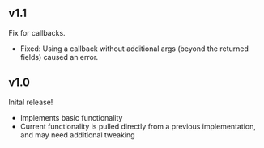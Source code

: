 ## v1.1

Fix for callbacks.
  
  * Fixed: Using a callback without additional args (beyond the returned fields) caused an error.


## v1.0

Inital release!

  * Implements basic functionality
  * Current functionality is pulled directly from a previous implementation, and may need additional tweaking